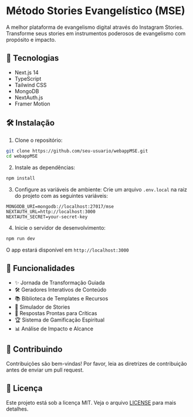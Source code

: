 # Método Stories Evangelístico (MSE)

A melhor plataforma de evangelismo digital através do Instagram Stories. Transforme seus stories em instrumentos poderosos de evangelismo com propósito e impacto.

## 🚀 Tecnologias

- Next.js 14
- TypeScript
- Tailwind CSS
- MongoDB
- NextAuth.js
- Framer Motion

## 🛠️ Instalação

1. Clone o repositório:
```bash
git clone https://github.com/seu-usuario/webappMSE.git
cd webappMSE
```

2. Instale as dependências:
```bash
npm install
```

3. Configure as variáveis de ambiente:
Crie um arquivo `.env.local` na raiz do projeto com as seguintes variáveis:
```env
MONGODB_URI=mongodb://localhost:27017/mse
NEXTAUTH_URL=http://localhost:3000
NEXTAUTH_SECRET=your-secret-key
```

4. Inicie o servidor de desenvolvimento:
```bash
npm run dev
```

O app estará disponível em `http://localhost:3000`

## 📱 Funcionalidades

- ✨ Jornada de Transformação Guiada
- 🛠️ Geradores Interativos de Conteúdo
- 📚 Biblioteca de Templates e Recursos
- 🎯 Simulador de Stories
- 💬 Respostas Prontas para Críticas
- 🏆 Sistema de Gamificação Espiritual
- 📊 Análise de Impacto e Alcance

## 🤝 Contribuindo

Contribuições são bem-vindas! Por favor, leia as diretrizes de contribuição antes de enviar um pull request.

## 📝 Licença

Este projeto está sob a licença MIT. Veja o arquivo [LICENSE](LICENSE) para mais detalhes. 